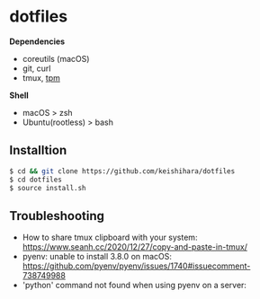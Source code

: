 # dotfiles

**Dependencies**
- coreutils (macOS)
- git, curl
- tmux, [tpm](https://github.com/tmux-plugins/tpm)

**Shell**
- macOS > zsh
- Ubuntu(rootless) > bash

## Installtion
```bash
$ cd && git clone https://github.com/keishihara/dotfiles
$ cd dotfiles
$ source install.sh
```

## Troubleshooting
- How to share tmux clipboard with your system: https://www.seanh.cc/2020/12/27/copy-and-paste-in-tmux/
- pyenv: unable to install 3.8.0 on macOS: https://github.com/pyenv/pyenv/issues/1740#issuecomment-738749988
- 'python' command not found when using pyenv on a server: 
